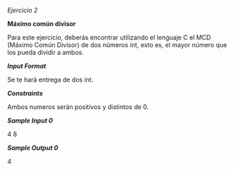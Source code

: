 *Ejercicio 2*

**Máximo común divisor**

Para este ejercicio, deberás encontrar utilizando el lenguaje C el MCD (Máximo Común Divisor) de dos números int, esto es, el mayor número que los pueda dividir a ambos.

***Input Format***

Se te hará entrega de dos int.

***Constraints***

Ambos numeros serán positivos y distintos de 0.

***Sample Input 0***

4
8

***Sample Output 0***

4